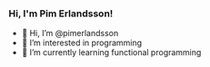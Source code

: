 ### Hi, I'm Pim Erlandsson!

- 👋 Hi, I’m @pimerlandsson
- 👀 I’m interested in programming
- 🌱 I’m currently learning functional programming

<!---
pimerlandsson/pimerlandsson is a ✨ special ✨ repository because its `README.md` (this file) appears on your GitHub profile.
You can click the Preview link to take a look at your changes.
--->
